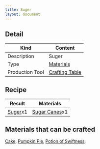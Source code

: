 ```yaml
---
title: Suger
layout: document
---
```

## Detail

|Kind|Content|
|---|---|
|Description|Suger|
|Type|[Materials](Materials)|
|Production Tool|[Crafting Table](Crafting_Table)|

## Recipe

|Result|Materials|
|---|---|
|[Suger](Suger)x1|[Sugar Canes](Sugar_Canes)x1|

## Materials that can be crafted

[Cake](Cake),
[Pumpkin Pie](Pumpkin_Pie),
[Potion of Swiftness](Potion_of_Swiftness),
